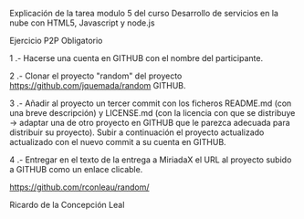 Explicación de la tarea modulo 5 del curso Desarrollo de servicios en la nube con HTML5, Javascript y node.js

Ejercicio P2P Obligatorio

1 .- Hacerse una cuenta en GITHUB con el nombre del participante.

2 .- Clonar el proyecto "random" del proyecto https://github.com/jquemada/random GITHUB.

3 .- Añadir al proyecto un tercer commit con los ficheros README.md (con una breve descripción) y  LICENSE.md (con la licencia con que se distribuye -> adaptar una de otro proyecto en GITHUB que le parezca adecuada para distribuir su proyecto). Subir a continuación el proyecto actualizado actualizado con el nuevo commit a su cuenta en GITHUB.

4 .- Entregar en el texto de la entrega a MiriadaX  el URL al proyecto subido a GITHUB como un enlace clicable.

https://github.com/rconleau/random/

Ricardo de la Concepción Leal
